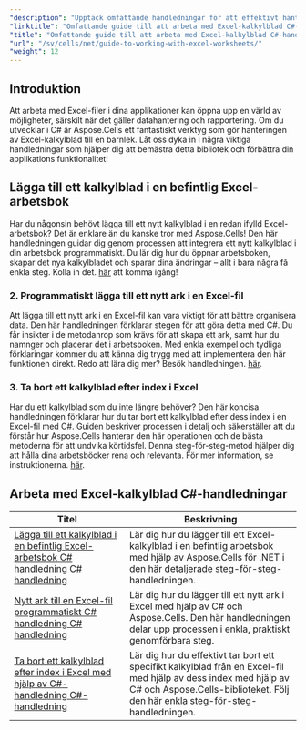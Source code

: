 ```yaml
---
"description": "Upptäck omfattande handledningar för att effektivt hantera Excel-kalkylblad med Aspose.Cells för .NET, skräddarsydda för C#-utvecklare."
"linktitle": "Omfattande guide till att arbeta med Excel-kalkylblad C#-handledningar"
"title": "Omfattande guide till att arbeta med Excel-kalkylblad C#-handledningar"
"url": "/sv/cells/net/guide-to-working-with-excel-worksheets/"
"weight": 12
---
```


## Introduktion

Att arbeta med Excel-filer i dina applikationer kan öppna upp en värld av möjligheter, särskilt när det gäller datahantering och rapportering. Om du utvecklar i C# är Aspose.Cells ett fantastiskt verktyg som gör hanteringen av Excel-kalkylblad till en barnlek. Låt oss dyka in i några viktiga handledningar som hjälper dig att bemästra detta bibliotek och förbättra din applikations funktionalitet!

## Lägga till ett kalkylblad i en befintlig Excel-arbetsbok  
Har du någonsin behövt lägga till ett nytt kalkylblad i en redan ifylld Excel-arbetsbok? Det är enklare än du kanske tror med Aspose.Cells! Den här handledningen guidar dig genom processen att integrera ett nytt kalkylblad i din arbetsbok programmatiskt. Du lär dig hur du öppnar arbetsboken, skapar det nya kalkylbladet och sparar dina ändringar – allt i bara några få enkla steg. Kolla in det. [här](./adding-worksheet-to-existing-excel-workbook-csharp-tutorial/) att komma igång!

### 2. Programmatiskt lägga till ett nytt ark i en Excel-fil  
Att lägga till ett nytt ark i en Excel-fil kan vara viktigt för att bättre organisera data. Den här handledningen förklarar stegen för att göra detta med C#. Du får insikter i de metodanrop som krävs för att skapa ett ark, samt hur du namnger och placerar det i arbetsboken. Med enkla exempel och tydliga förklaringar kommer du att känna dig trygg med att implementera den här funktionen direkt. Redo att lära dig mer? Besök handledningen. [här](./add-new-sheet-to-excel-file-csharp-tutorial/).

### 3. Ta bort ett kalkylblad efter index i Excel  
Har du ett kalkylblad som du inte längre behöver? Den här koncisa handledningen förklarar hur du tar bort ett kalkylblad efter dess index i en Excel-fil med C#. Guiden beskriver processen i detalj och säkerställer att du förstår hur Aspose.Cells hanterar den här operationen och de bästa metoderna för att undvika körtidsfel. Denna steg-för-steg-metod hjälper dig att hålla dina arbetsböcker rena och relevanta. För mer information, se instruktionerna. [här](./delete-worksheet-by-index-excel-csharp-tutorial/).

## Arbeta med Excel-kalkylblad C#-handledningar
| Titel | Beskrivning |
| --- | --- | 
| [Lägga till ett kalkylblad i en befintlig Excel-arbetsbok C# handledning C# handledning](./adding-worksheet-to-existing-excel-workbook-csharp-tutorial/) | Lär dig hur du lägger till ett Excel-kalkylblad i en befintlig arbetsbok med hjälp av Aspose.Cells för .NET i den här detaljerade steg-för-steg-handledningen. |  
| [Nytt ark till en Excel-fil programmatiskt C# handledning C# handledning](./add-new-sheet-to-excel-file-csharp-tutorial/) | Lär dig hur du lägger till ett nytt ark i Excel med hjälp av C# och Aspose.Cells. Den här handledningen delar upp processen i enkla, praktiskt genomförbara steg. |  
| [Ta bort ett kalkylblad efter index i Excel med hjälp av C#-handledning C#-handledning](./delete-worksheet-by-index-excel-csharp-tutorial/) | Lär dig hur du effektivt tar bort ett specifikt kalkylblad från en Excel-fil med hjälp av dess index med hjälp av C# och Aspose.Cells-biblioteket. Följ den här enkla steg-för-steg-handledningen. |